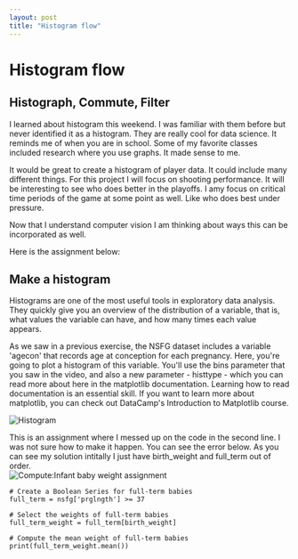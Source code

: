 ```yaml
---
layout: post
title: "Histogram flow"
---
```


# Histogram flow

## Histograph, Commute, Filter 

I learned about histogram this weekend.  I was familiar with them before but never identified it as a histogram.  They are really cool for data science.  It reminds 
me of when you are in school.  Some of my favorite classes included research where you use graphs.  It made sense to me.  

It would be great to create a histogram of player data.  It could include many different things.  For this project I will focus on shooting performance.  It will be interesting 
to see who does better in the playoffs.  I amy focus on critical time periods of the game at some point as well.  Like who does best under pressure.  

Now that I understand computer vision I am thinking about ways this can be incorporated as well. 


Here is the assignment below:
## Make a histogram

Histograms are one of the most useful tools in exploratory data analysis. They quickly give you an overview of the distribution of a variable, that is, what values the variable can have, and how many times each value appears.

As we saw in a previous exercise, the NSFG dataset includes a variable 'agecon' that records age at conception for each pregnancy. Here, you're going to plot a histogram of this variable. You'll use the bins parameter that you saw in the video, and also a new parameter - histtype - which you can read more about here in the matplotlib documentation. Learning how to read documentation is an essential skill. If you want to learn more about matplotlib, you can check out DataCamp's Introduction to Matplotlib course.

![Histogram]({{site.url}}{{site.baseurl}}/assets/img/blog-img/Screen%20Shot%202020-08-02%20at%209.25.03%20PM.png?raw=true)

This is an assignment where I messed up on the code in the second line.  I was not sure how to make it happen.  You can see the error below.  As you can see my solution 
intitally I just have birth_weight and full_term out of order.  
![Compute:Infant baby weight assignment]({{site.url}}{{site.baseurl}}/assets/img/blog-img/Screen%20Shot%202020-08-02%20at%208.57.35%20PM.png?raw=true)

```
# Create a Boolean Series for full-term babies
full_term = nsfg['prglngth'] >= 37

# Select the weights of full-term babies
full_term_weight = full_term[birth_weight]

# Compute the mean weight of full-term babies
print(full_term_weight.mean())
```
